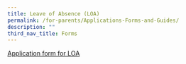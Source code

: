 ```yaml
---
title: Leave of Absence (LOA)
permalink: /for-parents/Applications-Forms-and-Guides/
description: ""
third_nav_title: Forms
---
```


[Application form for LOA](https://form.gov.sg/60c14e655259b6001101c41f)